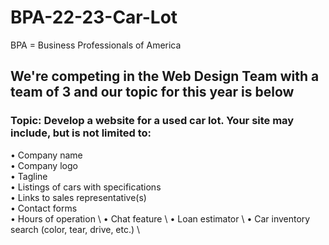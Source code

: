 # BPA-22-23-Car-Lot
BPA = Business Professionals of America 

## We're competing in the Web Design Team with a team of 3 and our topic for this year is below

### Topic: Develop a website for a used car lot. Your site may include, but is not limited to:
• Company name \
• Company logo \
• Tagline \
• Listings of cars with specifications \
• Links to sales representative(s) \
• Contact forms \
• Hours of operation \ 
• Chat feature \ 
• Loan estimator \ 
• Car inventory search (color, tear, drive, etc.) \
